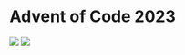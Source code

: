 Advent of Code 2023
===================

![](https://img.shields.io/badge/stars%20⭐-18-yellow) ![](https://img.shields.io/badge/days%20completed-9-red)

